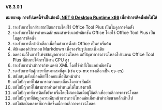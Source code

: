 #### V8.3.0.1

**หมายเหตุ: การอัปเดตนี้จำเป็นต้องมี [.NET 6 Desktop Runtime x86](https://dotnet.microsoft.com/en-us/download/dotnet/6.0/runtime) เพื่อทำการติดตั้งต่อไปได้**

1. รองรับการโยกย้ายสถาปัตยกรรมโดยใช้ Office Tool Plus เป็นโมดูลการติดตั้ง
2. รองรับการใช้การกำหนดลักษณะสำหรับแอปพลิเคชัน Office โดยใช้ Office Tool Plus เป็นโมดูลการติดตั้ง
3. รองรับการตั้งค่าตัวเลือกเมื่อคืนค่าการตั้งค่า Office เป็นค่าเริ่มต้น
4. อัปเดตองค์ประกอบ Markdown เพื่อรองรับรูปแบบเพิ่มเติม
5. ลดความถี่ในการรีเฟรชข้อมูลการดาวน์โหลด แก้ปัญหาการดาวน์โหลดโปรแกรม Office Tool Plus ที่ช้าภายใต้การใช้งาน CPU สูง
6. รองรับการนำเข้าการกำหนดค่า XML โดยใช้คำสั่งในแอปพลิเคชัน
7. รองรับการจับคู่ภาษาที่เหมาะสมที่สุด (เช่น es-mx ทางเลือกเป็น es-es)
8. สนับสนุนดับเบิลคลิกที่ไอคอนเพื่อปิดหน้าต่าง
9. แก้ไขปัญหาที่ไม่สามารถลากแถบเลื่อนโดยการสัมผัส
10. แก้ไขปัญหาที่ไม่สามารถอ่านค่ากำหนดได้ในบางกรณี
11. แก้ไขปัญหาที่การติดตั้งยังคงเริ่มโดยไม่คาดคิดเมื่อผู้ใช้คลิกเพื่อยกเลิกการดาวน์โหลด
12. แก้ไขปัญหาที่ข้อมูลความคืบหน้าการดาวน์โหลดล้นเมื่อหน้าต่างมีขนาดเล็กเกินไป
13. แก้ไขข้อผิดพลาดที่อาจเกิดขึ้นเมื่อยกเลิกการดาวน์โหลด
